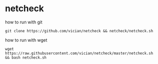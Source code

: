 netcheck
========

how to run with git

`git clone https://github.com/vician/netcheck && netcheck/netcheck.sh`

how to run with wget

`wget https://raw.githubusercontent.com/vician/netcheck/master/netcheck.sh && bash netcheck.sh`